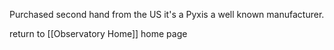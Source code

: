 Purchased second hand from the US it's a Pyxis a well known manufacturer.





return to [[Observatory Home]] home page